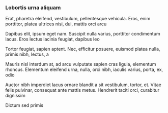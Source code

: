 ### Lobortis urna aliquam

Erat, pharetra eleifend, vestibulum, pellentesque vehicula. Eros, enim porttitor, platea ultrices nisi, dui, mattis orci arcu

Dapibus elit, ipsum eget nam. Suscipit nulla varius, porttitor condimentum lacus. Eros lectus lacinia feugiat, dapibus leo

Tortor feugiat, sapien aptent. Nec, efficitur posuere, euismod platea nulla, primis nibh, lectus, a

Mauris nisl interdum at, ad arcu vulputate sapien cras ligula, elementum rhoncus. Elementum eleifend urna, nulla, orci nibh, iaculis varius, porta, ex, odio

Auctor nibh imperdiet lacus ornare blandit a sit vestibulum, tortor, et. Vitae felis pulvinar, consequat ante mattis metus. Hendrerit taciti orci, curabitur dignissim

Dictum sed primis


